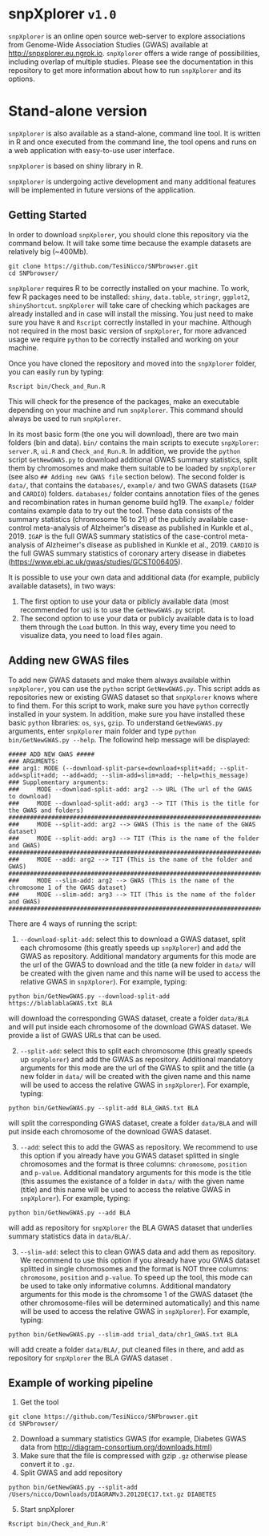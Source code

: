 # snpXplorer `v1.0`
`snpXplorer` is an online open source web-server to explore associations from Genome-Wide Association Studies (GWAS) available at http://snpxplorer.eu.ngrok.io. `snpXplorer` offers a wide range of possibilities, including overlap of multiple studies. Please see the documentation in this repository to get more information about how to run `snpXplorer` and its options.

# Stand-alone version
`snpXplorer` is also available as a  stand-alone, command line tool. It is written in R and once executed from the command line, the tool opens and runs on a web application with easy-to-use user interface.

`snpXplorer` is based on shiny library in R.

`snpXplorer` is undergoing active development and many additional features will be implemented in future versions of the application.

## Getting Started
In order to download `snpXplorer`, you should clone this repository via the command below. It will take some time because the example datasets are relatively big (~400Mb).

```  
git clone https://github.com/TesiNicco/SNPbrowser.git
cd SNPbrowser/
```


`snpXplorer` requires R to be correctly installed on your machine. To work, few R packages need to be installed: 
`shiny`, `data.table`, `stringr`, `ggplot2`, `shinyShortcut`. 
`snpXplorer` will take care of checking which packages are already installed and in case will install the missing. You just need to make sure you have `R` and `Rscript` correctly installed in your machine. Although not required in the most basic version of `snpXplorer`, for more advanced usage we require `python` to be correctly installed and working on your machine.


Once you have cloned the repository and moved into the `snpXplorer` folder, you can easily run by typing:
```
Rscript bin/Check_and_Run.R
```
This will check for the presence of the packages, make an executable depending on your machine and run `snpXplorer`. This command should always be used to run `snpXplorer`.

In its most basic form (the one you will download), there are two main folders (bin and data). `bin/` contains the main scripts to execute `snpXplorer`: `server.R`, `ui.R` and `Check_and_Run.R`. In addition, we provide the `python` script `GetNewGWAS.py` to download additional GWAS summary statistics, split them by chromosomes and make them suitable to be loaded by `snpXplorer` (see also `## Adding new GWAS file` section below). The second folder is `data/`, that contains the `databases/`, `example/` and two GWAS datasets (`IGAP` and `CARDIO`) folders. `databases/` folder contains annotation files of the genes and recombination rates in human genome build hg19. The `example/` folder contains example data to try out the tool. These data consists of the summary statistics (chromosome 16 to 21) of the publicly available case-control meta-analysis of Alzheimer's disease as published in Kunkle et al., 2019. `IGAP` is the full GWAS summary statistics of the case-control meta-analysis of Alzheimer's disease as published in Kunkle et al., 2019. `CARDIO` is the full GWAS summary statistics of coronary artery disease in diabetes (https://www.ebi.ac.uk/gwas/studies/GCST006405).


It is possible to use your own data and additional data (for example, publicly available datasets), in two ways:
1. The first option to use your data or piblicly available data (most recommended for us) is to use the `GetNewGWAS.py` script. 
2. The second option to use your data or publicly available data is to load them through the `Load` button. In this way, every time you need to visualize data, you need to load files again.

## Adding new GWAS files
To add new GWAS datasets and make them always available within `snpXplorer`, you can use the `python` script `GetNewGWAS.py`. This script adds as repositories new or existing GWAS dataset so that `snpXplorer` knows where to find them. For this script to work, make sure you have `python` correctly installed in your system. In addition, make sure you have installed these basic `python` libraries: `os`, `sys`, `gzip`. To understand `GetNewGWAS.py` arguments, enter `snpXplorer` main folder and type `python bin/GetNewGWAS.py --help`. The followind help message will be displayed:

```
##### ADD NEW GWAS #####
### ARGUMENTS:
### arg1: MODE (--download-split-parse=download+split+add; --split-add=split+add; --add=add; --slim-add=slim+add; --help=this_message)
### Supplementary arguments:
### 	MODE --download-split-add: arg2 --> URL (The url of the GWAS to download)
### 	MODE --download-split-add: arg3 --> TIT (This is the title for the GWAS and folders)
#############################################################################
### 	MODE --split-add: arg2 --> GWAS (This is the name of the GWAS dataset)
### 	MODE --split-add: arg3 --> TIT (This is the name of the folder and GWAS)
#############################################################################
### 	MODE --add: arg2 --> TIT (This is the name of the folder and GWAS)
#############################################################################
### 	MODE --slim-add: arg2 --> GWAS (This is the name of the chromosome 1 of the GWAS dataset)
### 	MODE --slim-add: arg3 --> TIT (This is the name of the folder and GWAS)
#############################################################################
```

There are 4 ways of running the script:
1. `--download-split-add`: select this to download a GWAS dataset, split each chromosome (this greatly speeds up `snpXplorer`) and add the GWAS as repository. Additional mandatory arguments for this mode are the url of the GWAS to download and the title (a new folder in `data/` will be created with the given name and this name will be used to access the relative GWAS in `snpXplorer`). For example, typing:
```
python bin/GetNewGWAS.py --download-split-add https://blablablaGWAS.txt BLA
```
will download the corresponding GWAS dataset, create a folder `data/BLA` and will put inside each chromosome of the download GWAS dataset. We provide a list of GWAS URLs that can be used.

2. `--split-add`: select this to split each chromosome (this greatly speeds up `snpXplorer`) and add the GWAS as repository. Additional mandatory arguments for this mode are the url of the GWAS to split and the title (a new folder in `data/` will be created with the given name and this name will be used to access the relative GWAS in `snpXplorer`). For example, typing:
```
python bin/GetNewGWAS.py --split-add BLA_GWAS.txt BLA
```
will split the corresponding GWAS dataset, create a folder `data/BLA` and will put inside each chromosome of the download GWAS dataset.

3. `--add`: select this to add the GWAS as repository. We recommend to use this option if you already have you GWAS dataset splitted in single chromosomes and the format is three columns: `chromosome`, `position` and `p-value`. Additional mandatory arguments for this mode is the title (this assumes the existance of a folder in `data/` with the given name (title) and this name will be used to access the relative GWAS in `snpXplorer`). For example, typing:
```
python bin/GetNewGWAS.py --add BLA
```
will add as repository for `snpXplorer` the BLA GWAS dataset that underlies summary statistics data in `data/BLA/`.

3. `--slim-add`: select this to clean GWAS data and add them as repository. We recommend to use this option if you already have you GWAS dataset splitted in single chromosomes and the format is NOT three columns: `chromosome`, `position` and `p-value`. To speed up the tool, this mode can be used to take only informative columns. Additional mandatory arguments for this mode is the chromsome 1 of the GWAS dataset (the other chromosome-files will be determined automatically) and this name will be used to access the relative GWAS in `snpXplorer`). For example, typing:
```
python bin/GetNewGWAS.py --slim-add trial_data/chr1_GWAS.txt BLA
```
will add create a folder `data/BLA/`, put cleaned files in there, and add as repository for `snpXplorer` the BLA GWAS dataset .

## Example of working pipeline
1. Get the tool
```  
git clone https://github.com/TesiNicco/SNPbrowser.git
cd SNPbrowser/
```
2. Download a summary statistics GWAS (for example, Diabetes GWAS data from http://diagram-consortium.org/downloads.html)
3. Make sure that the file is compressed with gzip `.gz` otherwise please convert it to `.gz`.
4. Split GWAS and add repository
```  
python bin/GetNewGWAS.py --split-add /Users/nicco/Downloads/DIAGRAMv3.2012DEC17.txt.gz DIABETES
```
5. Start snpXplorer
```  
Rscript bin/Check_and_Run.R'
```


